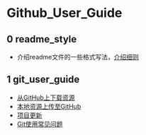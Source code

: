 # Github_User_Guide

## 0 readme_style
- 介绍readme文件的一些格式写法，[介绍细则](./readme_style/readme_style.md)

## 1 git_user_guide
- [从GitHub上下载资源](./git_user_guide/download.md)
- [本地资源上传至GitHub](./git_user_guide/upload.md)
- [项目更新](./git_user_guide/up_to_date.md)
- [Git使用常见问题](./git_user_guide/Q%26A.md)



